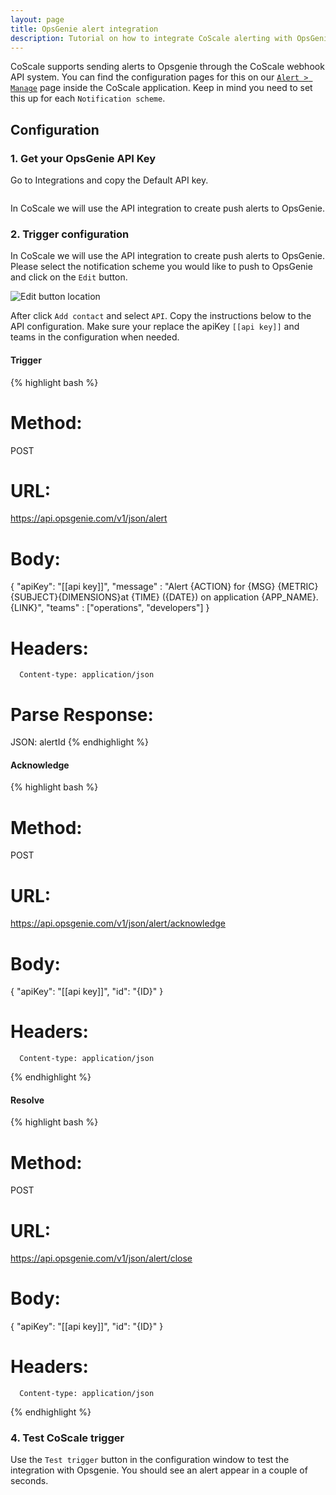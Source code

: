 ```yaml
---
layout: page
title: OpsGenie alert integration
description: Tutorial on how to integrate CoScale alerting with OpsGenie
---
```


CoScale supports sending alerts to Opsgenie through the CoScale webhook API system. You can find the configuration pages for this on our <a href="http://app.coscale.com" db-href="/alerts/manage/" class="js-dashboard-link">`Alert > Manage`</a> page inside the CoScale application. Keep in mind you need to set this up for each `Notification scheme`.

## Configuration

### 1. Get your OpsGenie API Key

Go to Integrations and copy the Default API key.

<img alt="" src="{{ site.baseurl }}/gfx/alerting/integrations/opsgenie/opsgenie.jpg" class="img-responsive" alt="OpsGenie API Key" />

In CoScale we will use the API integration to create push alerts to OpsGenie.

### 2. Trigger configuration

In CoScale we will use the API integration to create push alerts to OpsGenie. Please select the notification scheme you would like to push to OpsGenie and click on the `Edit` button.

<img src="{{ site.baseurl }}/gfx/alerting/integrations/notificationscheme_edit.png" class="img-responsive" alt="Edit button location" />

After click `Add contact` and select `API`. Copy the instructions below to the API configuration. Make sure your replace the apiKey `[[api key]]` and teams in the configuration when needed.

#### Trigger

{% highlight bash %}
# Method:
POST
# URL:
https://api.opsgenie.com/v1/json/alert

# Body:
{
     "apiKey": "[[api key]]",
     "message" : "Alert {ACTION} for {MSG} {METRIC}{SUBJECT}{DIMENSIONS}at {TIME} ({DATE}) on application {APP_NAME}. {LINK}",
     "teams" : ["operations", "developers"]
}

# Headers:
      Content-type: application/json

# Parse Response:
JSON: alertId
{% endhighlight %}

#### Acknowledge

{% highlight bash %}
# Method:
POST
# URL:
https://api.opsgenie.com/v1/json/alert/acknowledge

# Body:
{
      "apiKey": "[[api key]]",
      "id": "{ID}"
}

# Headers:
      Content-type: application/json
{% endhighlight %}

#### Resolve

{% highlight bash %}
# Method:
POST
# URL:
https://api.opsgenie.com/v1/json/alert/close

# Body:
{
      "apiKey": "[[api key]]",
      "id": "{ID}"
}

# Headers:
      Content-type: application/json
{% endhighlight %}

### 4. Test CoScale trigger

Use the `Test trigger` button in the configuration window to test the integration with Opsgenie. You should see an alert appear in a couple of seconds.
